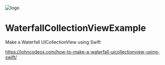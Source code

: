 ![logo](https://i.imgur.com/Dv73hCk.png)
# WaterfallCollectionViewExample
Make a Waterfall UICollectionView using Swift

https://johncodeos.com/how-to-make-a-waterfall-uicollectionview-using-swift/
